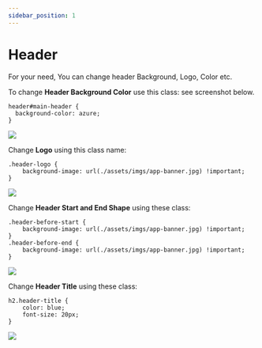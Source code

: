 ```yaml
---
sidebar_position: 1
---
```


# Header


For your need, You can change header Background, Logo, Color etc.

To change **Header Background Color** use this class: see screenshot below.
```
header#main-header {
  background-color: azure;
}
```
<img src="http://niobium-home-building.codegaints.com/wp-content/uploads/2022/03/HeaderBG.png"/>


<div style={{marginBottom: 100 + 'px'}}></div>


Change **Logo** using this class name:
```
.header-logo {
    background-image: url(./assets/imgs/app-banner.jpg) !important;
}
```
<img src="http://niobium-home-building.codegaints.com/wp-content/uploads/2022/03/HeaderLOGO.png"/>


<div style={{marginBottom: 100 + 'px'}}></div>


Change **Header Start and End Shape** using these class: 
```
.header-before-start {
    background-image: url(./assets/imgs/app-banner.jpg) !important;
}
.header-before-end {
    background-image: url(./assets/imgs/app-banner.jpg) !important;
}
```
<img src="http://niobium-home-building.codegaints.com/wp-content/uploads/2022/03/HeaderShape.png"/>


<div style={{marginBottom: 100 + 'px'}}></div>


Change **Header Title** using these class: 
```
h2.header-title {
    color: blue;
    font-size: 20px;
}
```
<img src="http://niobium-home-building.codegaints.com/wp-content/uploads/2022/03/HeaderTitle.png"/>



















<!-- Add **Markdown or React** files to `src/pages` to create a **standalone page**:

- `src/pages/index.js` -> `localhost:3000/`
- `src/pages/foo.md` -> `localhost:3000/foo`
- `src/pages/foo/bar.js` -> `localhost:3000/foo/bar`
-

## Create your first React Page

Create a file at `src/pages/my-react-page.js`:

```jsx title="src/pages/my-react-page.js"
import React from 'react';
import Layout from '@theme/Layout';

export default function MyReactPage() {
  return (
    <Layout>
      <h1>My React page</h1>
      <p>This is a React page</p>
    </Layout>
  );
}
```

A new page is now available at `http://localhost:3000/my-react-page`.

## Create your first Markdown Page

Create a file at `src/pages/my-markdown-page.md`:

```mdx title="src/pages/my-markdown-page.md"
# My Markdown page

This is a Markdown page
```

A new page is now available at `http://localhost:3000/my-markdown-page`. -->
